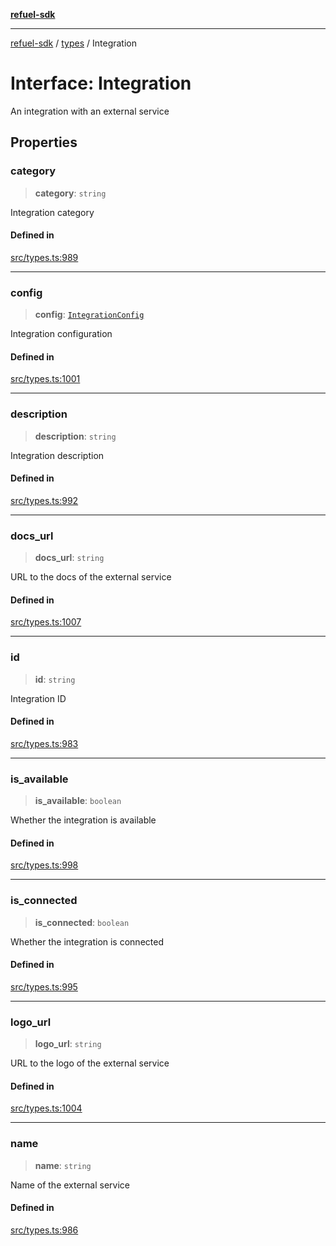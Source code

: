 [**refuel-sdk**](../../README.md)

***

[refuel-sdk](../../modules.md) / [types](../README.md) / Integration

# Interface: Integration

An integration with an external service

## Properties

### category

> **category**: `string`

Integration category

#### Defined in

[src/types.ts:989](https://github.com/refuel-ai/refuel-sdk/blob/6bdaa976108229093d96ed4ea0b79dde2d2eeea9/src/types.ts#L989)

***

### config

> **config**: [`IntegrationConfig`](../type-aliases/IntegrationConfig.md)

Integration configuration

#### Defined in

[src/types.ts:1001](https://github.com/refuel-ai/refuel-sdk/blob/6bdaa976108229093d96ed4ea0b79dde2d2eeea9/src/types.ts#L1001)

***

### description

> **description**: `string`

Integration description

#### Defined in

[src/types.ts:992](https://github.com/refuel-ai/refuel-sdk/blob/6bdaa976108229093d96ed4ea0b79dde2d2eeea9/src/types.ts#L992)

***

### docs\_url

> **docs\_url**: `string`

URL to the docs of the external service

#### Defined in

[src/types.ts:1007](https://github.com/refuel-ai/refuel-sdk/blob/6bdaa976108229093d96ed4ea0b79dde2d2eeea9/src/types.ts#L1007)

***

### id

> **id**: `string`

Integration ID

#### Defined in

[src/types.ts:983](https://github.com/refuel-ai/refuel-sdk/blob/6bdaa976108229093d96ed4ea0b79dde2d2eeea9/src/types.ts#L983)

***

### is\_available

> **is\_available**: `boolean`

Whether the integration is available

#### Defined in

[src/types.ts:998](https://github.com/refuel-ai/refuel-sdk/blob/6bdaa976108229093d96ed4ea0b79dde2d2eeea9/src/types.ts#L998)

***

### is\_connected

> **is\_connected**: `boolean`

Whether the integration is connected

#### Defined in

[src/types.ts:995](https://github.com/refuel-ai/refuel-sdk/blob/6bdaa976108229093d96ed4ea0b79dde2d2eeea9/src/types.ts#L995)

***

### logo\_url

> **logo\_url**: `string`

URL to the logo of the external service

#### Defined in

[src/types.ts:1004](https://github.com/refuel-ai/refuel-sdk/blob/6bdaa976108229093d96ed4ea0b79dde2d2eeea9/src/types.ts#L1004)

***

### name

> **name**: `string`

Name of the external service

#### Defined in

[src/types.ts:986](https://github.com/refuel-ai/refuel-sdk/blob/6bdaa976108229093d96ed4ea0b79dde2d2eeea9/src/types.ts#L986)
